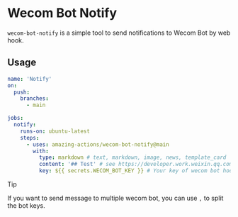 # Wecom Bot Notify

`wecom-bot-notify` is a simple tool to send notifications to Wecom Bot by web hook.

## Usage

```yaml
name: 'Notify'
on:
  push:
    branches:
      - main

jobs:
  notify:
    runs-on: ubuntu-latest
    steps:
      - uses: amazing-actions/wecom-bot-notify@main
        with:
          type: markdown # text, markdown, image, news, template_card
          content: '## Test' # see https://developer.work.weixin.qq.com/document/path/91770
          key: ${{ secrets.WECOM_BOT_KEY }} # Your key of wecom bot hook
```

> [!TIP]
> If you want to send message to multiple wecom bot, you can use `,` to split the bot keys.
